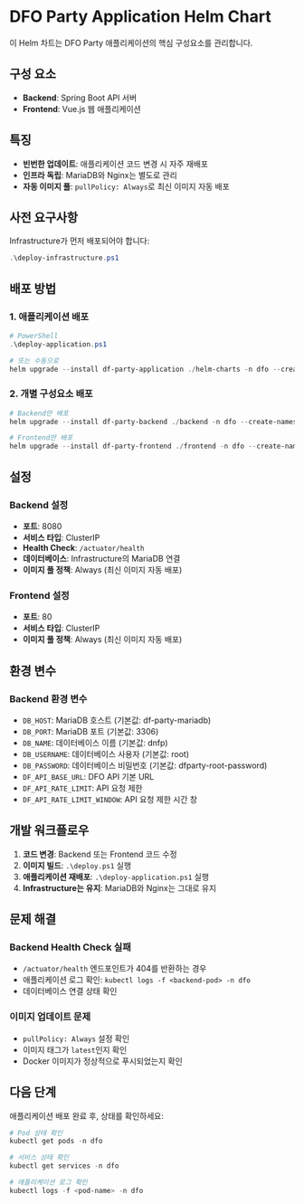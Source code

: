 # DFO Party Application Helm Chart

이 Helm 차트는 DFO Party 애플리케이션의 핵심 구성요소를 관리합니다.

## 구성 요소

- **Backend**: Spring Boot API 서버
- **Frontend**: Vue.js 웹 애플리케이션

## 특징

- **빈번한 업데이트**: 애플리케이션 코드 변경 시 자주 재배포
- **인프라 독립**: MariaDB와 Nginx는 별도로 관리
- **자동 이미지 풀**: `pullPolicy: Always`로 최신 이미지 자동 배포

## 사전 요구사항

Infrastructure가 먼저 배포되어야 합니다:

```powershell
.\deploy-infrastructure.ps1
```

## 배포 방법

### 1. 애플리케이션 배포

```powershell
# PowerShell
.\deploy-application.ps1

# 또는 수동으로
helm upgrade --install df-party-application ./helm-charts -n dfo --create-namespace
```

### 2. 개별 구성요소 배포

```powershell
# Backend만 배포
helm upgrade --install df-party-backend ./backend -n dfo --create-namespace

# Frontend만 배포
helm upgrade --install df-party-frontend ./frontend -n dfo --create-namespace
```

## 설정

### Backend 설정

- **포트**: 8080
- **서비스 타입**: ClusterIP
- **Health Check**: `/actuator/health`
- **데이터베이스**: Infrastructure의 MariaDB 연결
- **이미지 풀 정책**: Always (최신 이미지 자동 배포)

### Frontend 설정

- **포트**: 80
- **서비스 타입**: ClusterIP
- **이미지 풀 정책**: Always (최신 이미지 자동 배포)

## 환경 변수

### Backend 환경 변수

- `DB_HOST`: MariaDB 호스트 (기본값: df-party-mariadb)
- `DB_PORT`: MariaDB 포트 (기본값: 3306)
- `DB_NAME`: 데이터베이스 이름 (기본값: dnfp)
- `DB_USERNAME`: 데이터베이스 사용자 (기본값: root)
- `DB_PASSWORD`: 데이터베이스 비밀번호 (기본값: dfparty-root-password)
- `DF_API_BASE_URL`: DFO API 기본 URL
- `DF_API_RATE_LIMIT`: API 요청 제한
- `DF_API_RATE_LIMIT_WINDOW`: API 요청 제한 시간 창

## 개발 워크플로우

1. **코드 변경**: Backend 또는 Frontend 코드 수정
2. **이미지 빌드**: `.\deploy.ps1` 실행
3. **애플리케이션 재배포**: `.\deploy-application.ps1` 실행
4. **Infrastructure는 유지**: MariaDB와 Nginx는 그대로 유지

## 문제 해결

### Backend Health Check 실패

- `/actuator/health` 엔드포인트가 404를 반환하는 경우
- 애플리케이션 로그 확인: `kubectl logs -f <backend-pod> -n dfo`
- 데이터베이스 연결 상태 확인

### 이미지 업데이트 문제

- `pullPolicy: Always` 설정 확인
- 이미지 태그가 `latest`인지 확인
- Docker 이미지가 정상적으로 푸시되었는지 확인

## 다음 단계

애플리케이션 배포 완료 후, 상태를 확인하세요:

```powershell
# Pod 상태 확인
kubectl get pods -n dfo

# 서비스 상태 확인
kubectl get services -n dfo

# 애플리케이션 로그 확인
kubectl logs -f <pod-name> -n dfo
```
